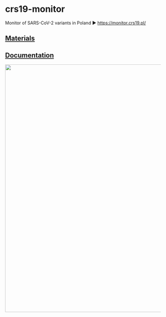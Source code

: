 # crs19-monitor

Monitor of SARS-CoV-2 variants in Poland ▶️ https://monitor.crs19.pl/

## [Materials](https://github.com/MI2DataLab/crs19-monitor/wiki/Materials)

## [Documentation](https://github.com/MI2DataLab/crs19-monitor/wiki/Documentation)

<p align="center">
<img width=800 src="https://github.com/MI2DataLab/crs19-monitor/blob/main/doc/schema.svg">
</p>

